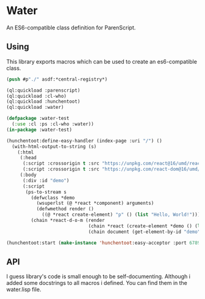 # Water

An ES6-compatible class definition for ParenScript.

## Using

This library exports macros which can be used to create an es6-compatible class.

```lisp
(push #p"./" asdf:*central-registry*)

(ql:quickload :parenscript)
(ql:quickload :cl-who)
(ql:quickload :hunchentoot)
(ql:quickload :water)

(defpackage :water-test
  (:use :cl :ps :cl-who :water))
(in-package :water-test)

(hunchentoot:define-easy-handler (index-page :uri "/") ()
  (with-html-output-to-string (s)
    (:html
     (:head
      (:script :crossorigin t :src "https://unpkg.com/react@16/umd/react.development.js")
      (:script :crossorigin t :src "https://unpkg.com/react-dom@16/umd/react-dom.development.js"))
     (:body
      (:div :id "demo")
      (:script
       (ps-to-stream s
         (defwclass *demo
           (wsuperlst (@ *react *component) arguments)
           (defwmethod render ()
             ((@ *react create-element) "p" () (list "Hello, World!"))))
         (chain *react-d-o-m (render
                              (chain *react (create-element *demo () (list)))
                              (chain document (get-element-by-id "demo"))))))))))

(hunchentoot:start (make-instance 'hunchentoot:easy-acceptor :port 6789))
```

## API

I guess library's code is small enough to be self-documenting.
Although i added some docstrings to all macros i defined.
You can find them in the water.lisp file.